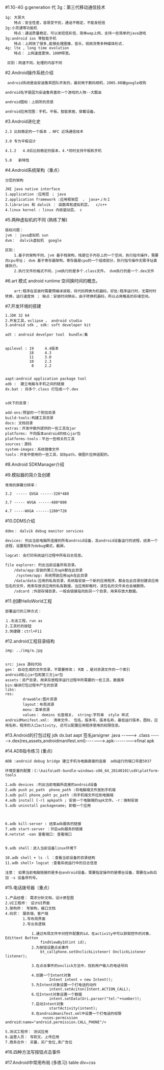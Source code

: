 

#1.1G-4G
	g:generation 代 3g：第三代移动通信技术

	1g: 大哥大
		特点：安全性差，容易受干扰，通话不稳定，不能发短信
	2g:小灵通等功能机
		特点：通话质量稳定，可以发短信彩信，简单wap上网，支持一些简单的java游戏
	3g:android ios 等智能手机
		特点：上网快了很多,能够处理图像，音乐，视频流等多种媒体形式.
	4g: lte , long time evolution
		特点： 上网速度更快，100M带宽。

	 区别：网速不同，处理的内容不同
	


#2.Android操作系统介绍 

	 android系统是由安迪鲁宾团队开发的，最初用于数码相机，2005.08被google收购

	android名字是因为安迪鲁宾喜欢一个游戏的人物--大瓢虫

	android图标：上厕所的灵感

	android应用范围：手机，平板，智能家居，穿戴设备。



#3.Android进化史
		
	2.3 比较稳定的一个版本 ，NFC 近场通信技术

	3.0 专为平板设计 

	4.1.2 	4.0后比较稳定的版本，4.*同时支持平板和手机

	5.0   新特性


#4.Android系统架构（重点）

	分层的架构

	JNI java native interface 
	1.application :应用层 ； java
	2.application framework :应用框架层  ， java+ＪＮＩ
	3.libraries 和 dalvik ： 函数库和虚拟机层，  c/c++ 
	4.linux kernel : linux 内核驱动层， c


#5.两种虚拟机的不同 (熟练了解)

	版权问题：
	jvm ： java虚拟机 sun
	dvm：  dalvik虚拟机  google

	区别：
		1.基于的架构不同，jvm 基于栈架构，栈是位于内存上的一个空间，执行指令操作，需要向cpu寻址； dvm 基于寄存器架构，寄存器是cpu的一个组成部分，执行指令操作无需寻址直接执行。
		2.执行文件的格式不同，jvm执行的是多个.class文件。 dvm执行的是一个.dex文件
	

#6.art 模式  android runtime
		空间换时间的概念。

		art:程序在安装时需要预编译读取，将代码转换为机器码，好处:程序运行时，无需时时转换，运行速度快 ； 缺点：安装时间稍长，由于转换机器码，所以占用略高的存储空间。

#7.开发环境的搭建 

	1.JDK 32 64
	2.开发工具，eclipse ， android studio
	3.android sdk , sdk: soft developer kit 

	adt : android develper tool  bundle:集


	apilevel : 19     4.4版本
			   18     4.3
			   11     3.0
			   10     2.3
				8     2.2


	aapt:android application package tool
	adb :  建立电脑与手机之间的链接
	dx.bat : 将多个.class 打包成一个.dex
	

	sdk下的目录：
	 
	add-ons:预留的一个附加目录
	build-tools:构建工具目录
	docs: 文档目录
	extras：开发中额外提供的一些工具及jar
	platforms: 不同版本android的核心jar包
	platforms-tools：平台一些相关的工具
	sources：源码
	system-images：系统镜像文件
	tools：开发中使用的一些工具，如9path，做图片拉伸适配的。

#8.Android SDKManager介绍



#9.模拟器的简介及创建 
	
	常用的屏幕分辨率：
	
	3.2  ----- QVGA ------320*480

	3.7 ----- WVGA ------480*800

	4.7 -----WXGA ------1280*720

#10.DDMS介绍
	
	ddms： dalvik debug manitor services		

	devices: 列出当前电脑所连接的所有android设备，及android设备运行的进程，结束一个进程，设置程序为debug模式，截屏。

	logcat: 会打印系统运行过程中所有日志信息。

	file explorer: 列出当前设备所有目录。
		/data/app:安装的第三方apk都在此目录
		 /system/app: 系统预装应用apk在此目录  
		/data/data:应用的私有目录，系统每安装一个新的应用程序，都会在此目录创建该应用包名的文件，用来存放该应用的私有数据，当应用卸载时，该包名的文件夹也会被删除。  	
		/sdcard :外部存储目录，一般会链接指向到另一个目录，用来存放大数据。
	
#11.创建HelloWorld工程

	部署运行的三种方式：

	１.右击工程，run as
	2.工具栏的按钮
	3.快捷键：ctrl+F11

#12.android工程目录结构

	img: ../img/a.jpg


	src: java 源码代码
	gen： 自动生成的文件目录，不需要修改； R类 ，是对资源文件的一个索引
	android核心jar包和第三方jar包
	assets：资产目录，用来存放程序运行过程中所需要的一些工具，数据库
	bin:编译打包过程中产生的目录
	libs:
	res:
			drawable:图片资源
			layout：布局资源
			menu：菜单资源
			values： demins 长度相关， string:字符串  style 样式
	androidManifest.xml:  清单文件， 包名，版本号，版本名称，最低运行版本，图标，应用名称，程序的入口activity, 还可以配置应用程序使用的权限信息。

#13.Android的打包过程 
			jdk			 dx.bat										aapt        签名jarsigner
	.java -----> .class ------>.dex(res,assets,androidmanifest.xml)------->.apk--------->final apk
	
#14.ADB指令练习  (重点) 

	ADB :android debug bridge 建立手机与电脑直接的连接  adb运行的端口号是5037

	环境变量的配置：C:\kaifa\adt-bundle-windows-x86_64_20140101\sdk\platform-tools

	1.adb devices :列出当前电脑所连接的android设备
	2.adb push pc_path  phone_path :将电脑端文件放到手机端
	3.adb pull phone_paht pc_path :将手机端文件拉到电脑端
	4.adb install [-r] apkpath ; 安装一个电脑端的apk文件。-r：强制安装
	5.adb uninstall packagename; 卸载一个应用
	
	
	
	6.adb kill-server : 结束adb服务的链接
	7.adb start-server ：开启adb服务的链接
	8.netstat -oan 查看端口: 查看端口  
	

	9.adb shell：进入当前设备linux环境下

	10.adb shell + ls -l ：查看当前设备的目录结构
	11.adb shell+ logcat :查看系统运行中的日志信息
	
	注意： 如果当前电脑链接的是多台android设备，需要指定操作的是哪台设备，需要在adb后加 -s 设备序列号。
	


#15.电话拨号器（重点）
		
	1.产品经理： 需求分析文档，设计原型图
	2.UI工程师： 设计UI界面
	3.架构师： 写架构，接口文档
	4.码农： 服务端，客户端
			1.写布局界面
			2.写业务逻辑

				1.通过布局文件中对控件配置的id，在activity中可以获取控件的对象，Edittext Button
					findViewById(int id);
				2.为按钮设置点击事件
					bt_callphone.setOnclickListener( OnclickListener listener);
					
				3.在点击事件的onclick方法中，找到用户输入的电话号码

				4.创建一个Intent对象
						Intent intent = new Intent();
				5.为Intent对象设置一个打电话的动作
						intent.setAciton(Intent.ACTION_CALL);
				6.位Intent对象设置一个数据
						intent.setData(Uri.parser("tel:"+number));
				7.启动Intent对象
						startActivity(intent);
				8.在androidmanifest.xml中设置一个打电话的权限
					 <uses-permission android:name="android.permission.CALL_PHONE"/>

	5.测试工程师： 测试应用
	6.运营人员： 写软文，上传应用
	7.商务合作： 买量，买广告位,卖广告位

	
#16.四种方法写按钮点击事件 




#17.Android中常用布局 (多练习) table div+css
	

